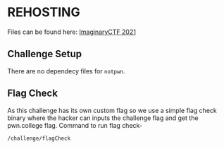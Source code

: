 # REHOSTING

Files can be found here: [ImaginaryCTF 2021](https://github.com/sajjadium/ctf-archives/tree/main/ctfs/ImaginaryCTF/2021/rev/Its_Not_Pwn_I_Swear)

## Challenge Setup
There are no dependecy files for `notpwn`.

## Flag Check
As this challenge has its own custom flag so we use a simple flag check binary where the hacker can inputs the challenge flag and get the pwn.college flag.
Command to run flag check-
```
/challenge/flagCheck
```